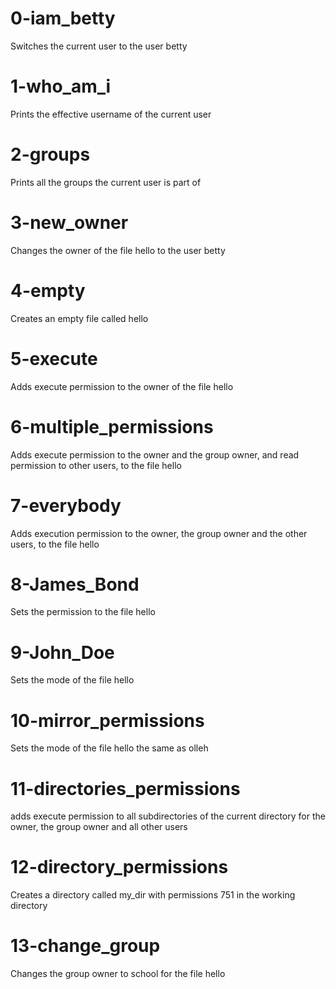 # 0-iam_betty
Switches the current user to the user betty

# 1-who_am_i
Prints the effective username of the current user

# 2-groups
Prints all the groups the current user is part of

# 3-new_owner
Changes the owner of the file hello to the user betty

# 4-empty
Creates an empty file called hello

# 5-execute
Adds execute permission to the owner of the file hello

# 6-multiple_permissions
Adds execute permission to the owner and the group owner, and read permission to other users, to the file hello

# 7-everybody
Adds execution permission to the owner, the group owner and the other users, to the file hello

# 8-James_Bond
Sets the permission to the file hello

# 9-John_Doe
Sets the mode of the file hello

# 10-mirror_permissions
Sets the mode of the file hello the same as olleh

# 11-directories_permissions
adds execute permission to all subdirectories of the current directory for the owner, the group owner and all other users

# 12-directory_permissions
Creates a directory called my_dir with permissions 751 in the working directory

# 13-change_group
Changes the group owner to school for the file hello

